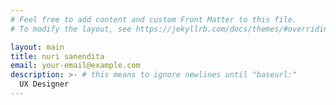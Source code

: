 ```yaml
---
# Feel free to add content and custom Front Matter to this file.
# To modify the layout, see https://jekyllrb.com/docs/themes/#overriding-theme-defaults

layout: main
title: nuri sanendita
email: your-email@example.com
description: >- # this means to ignore newlines until "baseurl:"
  UX Designer
---
```

